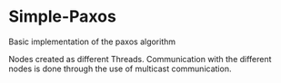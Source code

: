 # Simple-Paxos
Basic implementation of the paxos algorithm

Nodes created as different Threads.
Communication with the different nodes is done through the use of multicast communication.
